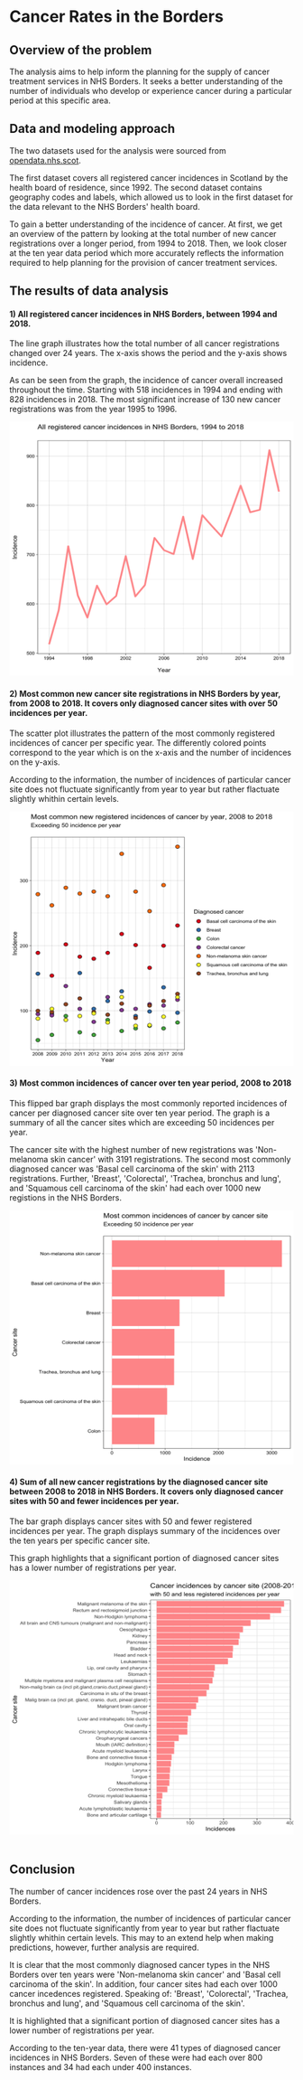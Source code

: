 # Cancer Rates in the Borders

## Overview of the problem

The analysis aims to help inform the planning for the supply of cancer treatment services in NHS Borders. It seeks a better understanding of the number of individuals who develop or experience cancer during a particular period at this specific area. 

## Data and modeling approach

The two datasets used for the analysis were sourced from [opendata.nhs.scot](https://www.opendata.nhs.scot/).

The first dataset covers all registered cancer incidences in Scotland by the health board of residence, since 1992.
The second dataset contains geography codes and labels, which allowed us to look in the first dataset for the data relevant to the NHS Borders' health board.

To gain a better understanding of the incidence of cancer. At first, we get an overview of the pattern by looking at the total number of new cancer registrations over a longer period, from 1994 to 2018. Then, we look closer at the ten year data period which more accurately reflects the information required to help planning for the provision of cancer treatment services.

## The results of data analysis

#### 1) All registered cancer incidences in NHS Borders, between 1994 and 2018.

The line graph illustrates how the total number of all cancer registrations changed over 24 years. The x-axis shows the period and the y-axis shows incidence. 

As can be seen from the graph, the incidence of cancer overall increased throughout the time. Starting with 518 incidences in 1994 and ending with 828 incidences in 2018. The most significant increase of 130 new cancer registrations was from the year 1995 to 1996.

<img src = "images/all_registered.png" width = "600" height = "450">

#### 2) Most common new cancer site registrations in NHS Borders by year, from 2008 to 2018. It covers only diagnosed cancer sites with over 50 incidences per year.

The scatter plot illustrates the pattern of the most commonly registered incidences of cancer per specific year. The differently colored points correspond to the year which is on the x-axis and the number of incidences on the y-axis.

According to the information, the number of incidences of particular cancer site does not fluctuate significantly from year to year but rather flactuate slightly whithin certain levels.

<img src = "images/common_by_year.png" width = "650" height = "450">

#### 3) Most common incidences of cancer over ten year period, 2008 to 2018

This flipped bar graph displays the most commonly reported incidences of cancer per diagnosed cancer site over ten year period. The graph is a summary of all the cancer sites which are exceeding 50 incidences per year.

The cancer site with the highest number of new registrations was 'Non-melanoma skin cancer' with 3191 registrations.
The second most commonly diagnosed cancer was 'Basal cell carcinoma of the skin' with 2113 registrations. 
Further, 'Breast', 'Colorectal', 'Trachea, bronchus and lung', and 'Squamous cell carcinoma of the skin' had each over 1000 new registions in the NHS Borders.

<img src = "images/most_common.png" width = "650" height = "450">

#### 4) Sum of all new cancer registrations by the diagnosed cancer site between 2008 to 2018 in NHS Borders. It covers only diagnosed cancer sites with 50 and fewer incidences per year.

The bar graph displays cancer sites with 50 and fewer registered incidences per year. The graph displays summary of the incidences over the ten years per specific cancer site.

This graph highlights that a significant portion of diagnosed cancer sites has a lower number of registrations per year.

<img src = "images/less_common.png" width = "650" height = "450"> 

## Conclusion

The number of cancer incidences rose over the past 24 years in NHS Borders.

According to the information, the number of incidences of particular cancer site does not fluctuate significantly from year to year but rather flactuate slightly whithin certain levels. This may to an extend help when making predictions, however, further analysis are required.

It is clear that the most commonly diagnosed cancer types in the NHS Borders over ten years were 'Non-melanoma skin cancer' and 'Basal cell carcinoma of the skin'. 
In addition, four cancer sites had each over 1000 cancer incedences registered. Speaking of: 'Breast', 'Colorectal', 'Trachea, bronchus and lung', and 'Squamous cell carcinoma of the skin'.

It is highlighted that a significant portion of diagnosed cancer sites has a lower number of registrations per year.

According to the ten-year data, there were 41 types of diagnosed cancer incidences in NHS Borders. Seven of these were had each over 800 instances and 34 had each under 400 instances. 
